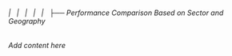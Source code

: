 ###### |   |   |   |   |   ├── Performance Comparison Based on Sector and Geography

*Add content here*